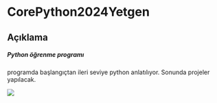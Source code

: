 # CorePython2024Yetgen

## Açıklama

##### Python öğrenme programı

programda başlangıçtan ileri seviye python anlatılıyor. Sonunda projeler yapılacak.

<img src = "https://yetkingencler.com/wp-content/uploads/2021/07/YetGenLogo.png">
